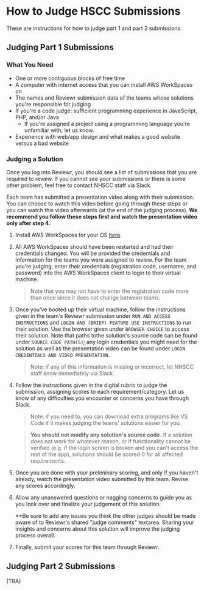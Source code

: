 # How to Judge HSCC Submissions

These are instructions for how to judge part 1 and part 2 submissions.

## Judging Part 1 Submissions

### What You Need

- One or more contiguous blocks of free time
- A computer with internet access that you can install AWS WorkSpaces on
- The names and Reviewr submission data of the teams whose solutions you're
  responsible for judging
- If you're a code judge: sufficient programming experience in JavaScript, PHP,
  and/or Java
  - If you're assigned a project using a programming language you're unfamiliar
    with, let us know.
- Experience with web/app design and what makes a good website versus a bad
  website

### Judging a Solution

Once you log into Reviewr, you should see a list of submissions that you are
required to review. If you cannot see your submissions or there is some other
problem, feel free to contact NHSCC staff via Slack.

Each team has submitted a presentation video along with their submission. You
can choose to watch this video before going through these steps or you can watch
this video afterwards (at the end of the judging process). **We recommend you
follow these steps first and watch the presentation video only after step 4.**

1. Install AWS WorkSpaces for your OS
   [here](https://clients.amazonworkspaces.com/).

2. All AWS WorkSpaces should have been restarted and had their credentials
   changed. You will be provided the credentials and information for the teams
   you were assigned to review. For the team you're judging, enter their credentials (registration code, username, and password) into the AWS WorkSpaces client to login to their virtual machine.

   > Note that you may not have to enter the registration code more than once
   > since it does not change between teams.

3. Once you've booted up their virtual machine, follow the instructions given in
   the team's Reviewr submission under `RUN AND ACCESS INSTRUCTIONS` and `LOGIN
   AND (BRIEF) FEATURE USE INSTRUCTIONS` to run their solution. Use the browser
   given under `BROWSER CHOICE` to access their solution. Note that paths tothe
   solution's source code can be found under `SOURCE CODE PATH(S)`; any login
   credentials you might need for the solution as well as the presentation video
   can be found under `LOGIN CREDENTIALS AND VIDEO PRESENTATION`.

   > Note: if any of this information is missing or incorrect, let NHSCC staff
   > know immediately via Slack.

4. Follow the instructions given in the digital rubric to judge the submission,
   assigning scores to each requirement/category. Let us know of any
   difficulties you encounter or concerns you have through Slack.

   > Note: if you need to, you can download extra programs like VS Code if it
   > makes judging the teams' solutions easier for you.

   > **You should not modify any solution's source code.** If a solution does
   > not work for whatever reason, or if functionality cannot be verified (e.g.
   > if the login screen is broken and you can't access the rest of the app),
   > solutions should be scored 0 for all affected requirements.

5. Once you are done with your preliminary scoring, and only if you haven't
   already, watch the presentation video submitted by this team. Revise any
   scores accordingly.

6. Allow any unanswered questions or nagging concerns to guide you as you look
   over and finalize your judgement of this solution.

   **Be sure to add any issues you think the other judges should be made aware
   of to Reviewr's shared "judge comments" textarea. Sharing your insights and
   concerns about this solution will improve the judging process overall.

7. Finally, submit your scores for this team through Reviewr.

## Judging Part 2 Submissions

(TBA)
